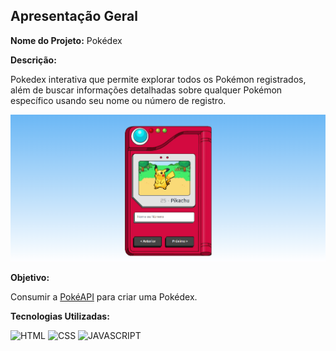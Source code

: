 ## Apresentação Geral

**Nome do Projeto:** Pokédex

**Descrição:**

Pokedex interativa que permite explorar todos os Pokémon registrados, além de buscar informações 
detalhadas sobre qualquer Pokémon específico usando seu nome ou número de registro.

![demo](https://raw.githubusercontent.com/Edssaac/pokedex/main/source/images/demo/pokedex.png)

**Objetivo:**

Consumir a [PokéAPI](https://pokeapi.co/) para criar uma Pokédex.

**Tecnologias Utilizadas:**

![HTML](https://img.shields.io/badge/HTML5-E34F26?style=for-the-badge&logo=html5&logoColor=white)
![CSS](https://img.shields.io/badge/CSS3-1572B6?style=for-the-badge&logo=css3&logoColor=white)
![JAVASCRIPT](https://img.shields.io/badge/JavaScript-323330?style=for-the-badge&logo=javascript&logoColor=F7DF1E)
